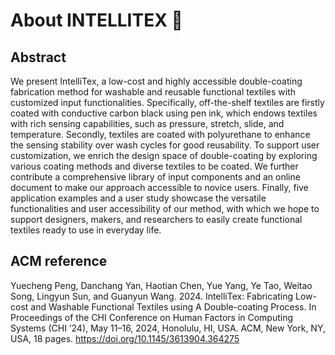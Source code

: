 # About INTELLITEX 🧶
## Abstract
We present IntelliTex, a low-cost and highly accessible double-coating fabrication method for washable and reusable functional textiles with customized input functionalities. Specifically, off-the-shelf textiles are firstly coated with conductive carbon black using pen ink, which endows textiles with rich sensing capabilities, such as pressure, stretch, slide, and temperature. Secondly, textiles are coated with polyurethane to enhance the sensing stability over wash cycles for good reusability. To support user customization, we enrich the design space of double-coating by exploring various coating methods and diverse textiles to be coated. We further contribute a comprehensive library of input components and an online document to make our approach accessible to novice users. Finally, five application examples and a user study showcase the versatile functionalities and user accessibility of our method, with which we hope to support designers, makers, and researchers to easily create functional textiles ready to use in everyday life.
## ACM reference
Yuecheng Peng, Danchang Yan, Haotian Chen, Yue Yang, Ye Tao, Weitao Song, Lingyun Sun, and Guanyun Wang. 2024. IntelliTex: Fabricating Low-cost and Washable Functional Textiles using A Double-coating Process. In Proceedings of the CHI Conference on Human Factors in Computing Systems (CHI ’24), May 11–16, 2024, Honolulu, HI, USA. ACM, New York, NY, USA, 18 pages. https://doi.org/10.1145/3613904.364275

